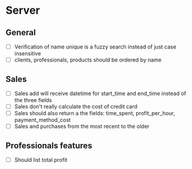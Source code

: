 # Server
## General
+ [ ] Verification of name unique is a fuzzy search instead of just case insensitive
+ [ ] clients, professionals, products should be ordered by name

## Sales
+ [ ] Sales add will receive datetime for start_time and end_time instead of the three fields
+ [ ] Sales don't really calculate the cost of credit card
+ [ ] Sales should also return a the fields: time_spent, profit_per_hour, payment_method_cost
+ [ ] Sales and purchases from the most recent to the older

## Professionals features
+ [ ] Should list total profit 
